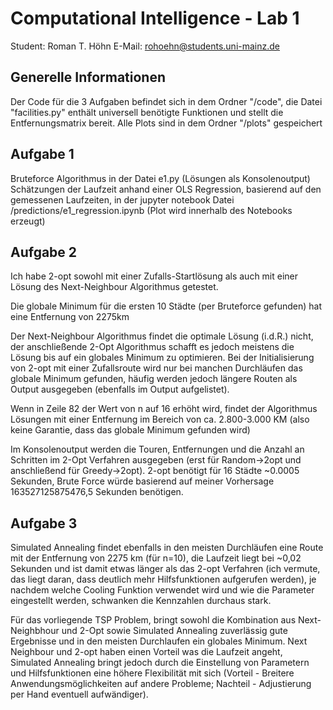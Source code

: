 # Computational Intelligence - Lab 1

Student: Roman T. Höhn
E-Mail: rohoehn@students.uni-mainz.de

## Generelle Informationen

Der Code für die 3 Aufgaben befindet sich in dem Ordner "/code", die Datei "facilities.py" enthält universell benötigte Funktionen und stellt die Entfernungsmatrix bereit. Alle Plots sind in dem Ordner "/plots" gespeichert

## Aufgabe 1

Bruteforce Algorithmus in der Datei e1.py (Lösungen als Konsolenoutput)
Schätzungen der Laufzeit anhand einer OLS Regression, basierend auf den gemessenen Laufzeiten, in der jupyter notebook Datei /predictions/e1_regression.ipynb (Plot wird innerhalb des Notebooks erzeugt)

## Aufgabe 2

Ich habe 2-opt sowohl mit einer Zufalls-Startlösung als auch mit einer Lösung des Next-Neighbour Algorithmus getestet.

Die globale Minimum für die ersten 10 Städte (per Bruteforce gefunden) hat eine Entfernung von 2275km

Der Next-Neighbour Algorithmus findet die optimale Lösung (i.d.R.) nicht, der anschließende 2-Opt Algorithmus schafft es jedoch meistens die Lösung bis auf ein globales Minimum zu optimieren. Bei der Initialisierung von 2-opt mit einer Zufallsroute wird nur bei manchen Durchläufen das globale Minimum gefunden, häufig werden jedoch längere Routen als Output ausgegeben (ebenfalls im Output aufgelistet).

Wenn in Zeile 82 der Wert von n auf 16 erhöht wird, findet der Algorithmus Lösungen mit einer Entfernung im Bereich von ca. 2.800-3.000 KM (also keine Garantie, dass das globale Minimum gefunden wird)

Im Konsolenoutput werden die Touren, Entfernungen und die Anzahl an Schritten im 2-Opt Verfahren ausgegeben
(erst für Random->2opt und anschließend für Greedy->2opt). 
2-opt benötigt für 16 Städte ~0.0005 Sekunden, Brute Force würde basierend auf meiner Vorhersage 163527125875476,5 Sekunden benötigen.

## Aufgabe 3

Simulated Annealing findet ebenfalls in den meisten Durchläufen eine Route mit der Entfernung von 2275 km (für n=10), die Laufzeit liegt bei ~0,02 Sekunden und ist damit etwas länger als das 2-opt Verfahren (ich vermute, das liegt daran, dass deutlich mehr Hilfsfunktionen aufgerufen werden), je nachdem welche Cooling Funktion verwendet wird und wie die Parameter eingestellt werden, schwanken die Kennzahlen durchaus stark.

Für das vorliegende TSP Problem, bringt sowohl die Kombination aus Next-Neighbhour und 2-Opt sowie Simulated Annealing zuverlässig gute Ergebnisse und in den meisten Durchlaufen ein globales Minimum. Next Neighbour und 2-opt haben einen Vorteil was die Laufzeit angeht, Simulated Annealing bringt jedoch durch die Einstellung von Parametern und Hilfsfunktionen eine höhere Flexibilität mit sich (Vorteil - Breitere Anwendungsmöglichkeiten auf andere Probleme; Nachteil - Adjustierung per Hand eventuell aufwändiger).
